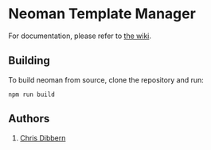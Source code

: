 # Neoman Template Manager
For documentation, please refer to [the wiki](https://github.com/cdibbs/neoman/wiki).

## Building

To build neoman from source, clone the repository and run:

`npm run build`

## Authors

1. [Chris Dibbern](://github.com/cdibbs)
